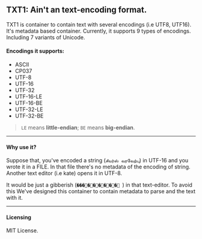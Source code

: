 ## TXT1: Ain't an text-encoding format.

TXT1 is container to contain text with several encodings (i.e UTF8, UTF16). It's metadata based container. Currently, it supports 9 types of encodings.
Including 7 variants of Unicode.

#### Encodings it supports:
- ASCII
- CP037
- UTF-8
- UTF-16
- UTF-32
- UTF-16-LE
- UTF-16-BE
- UTF-32-LE
- UTF-32-BE

> `LE` means **little-endian**; `BE` means **big-endian**.

---

#### Why use it?
Suppose that, you've encoded a string (`சியர்ஸ் வரவேற்பு`) in UTF-16 and you wrote it in a FILE.
In that file there's no metadata of the encoding of string. Another text editor (i.e kate) opens it in UTF-8.

It would be just a gibberish (`��������� `) in that text-editor.
To avoid this We've designed this container to contain metadata to parse and the text with it.

---

#### Licensing
MIT License.
